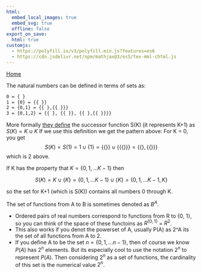 ```yaml
---
html:
  embed_local_images: true
  embed_svg: true
  offline: false
export_on_save:
  html: true
customjs:
  - https://polyfill.io/v3/polyfill.min.js?features=es6
  - https://cdn.jsdelivr.net/npm/mathjax@3/es5/tex-mml-chtml.js
---
```


[Home](/index.html)

The natural numbers can be defined in terms of sets as:
```txt
0 = { } 
1 = {0} = {{ }}
2 = {0,1} = {{ },{{ }}}
3 = {0,1,2} = {{ }, {{ }}, {{ },{{ }}}}
```

More formally [they define](https://en.wikipedia.org/wiki/Successor_function) the successor function S(K) (it represents K+1)
as $S(K) = K \cup {K}$
If we use this definition we get the pattern above:
For K = 0, you get 
$$ S(K) = S(1) = 1 \cup \{1\} = \{\{\}\} \cup \{\{\{\}\}\} = \{\{\}, \{\{\}\}\}$$
 which is 2 above.

If K has the property that $K = \{0, 1, ...K-1\}$ then 

$$ S(K) = K \cup \{K\} = \{0,1,...K-1\} \cup \{K\} = \{0,1,...K-1,K\}$$

so the set for K+1 (which is S(K)) contains all numbers 0 through K.



The set of functions from A to B is sometimes denoted as $B^A$.
- Ordered pairs of real numbers correspond to functions from R to {0, 1},
    so you can think of the space of these functoins as $R^{\{0,1\}}$ = $R^2$.
- This also works if you denot the powerset of A, usually P(A) as 2^A
    its the set of all functions from A to 2.
- If you define A to be the set $n = \{0,1,...n-1\}$,
    then of course we know $P(A)$ has $2^n$ elements. But its especially cool 
    to use the notation $2^n$ to represent $P(A)$. Then considering $2^n$ as a set of functions,
    the cardinality of this set is the numerical value $2^n$.

